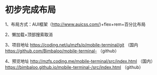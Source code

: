 # 初步完成布局

1、布局方式：AUI框架（http://www.auicss.com/)+flex+rem+百分比布局  

2、懒加载+顶部搜索取消  

3、项目地址 https://coding.net/u/mzfs/p/mobile-terminal/git  （国内  
    https://github.com/Bimbaloo/mobile-terminal-      （github）

            
4、预览地址 http://mzfs.coding.me/mobile-terminal/src/index.html （国内）  
https://bimbaloo.github.io/mobile-terminal-/src/index.html （github）
            
